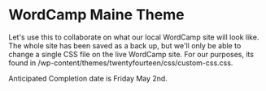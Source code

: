 WordCamp Maine Theme
=======

Let's use this to collaborate on what our local WordCamp site will look like. The whole site has been saved as a back up, but we'll only be able to change a single CSS file on the live WordCamp site. For our purposes, its found in /wp-content/themes/twentyfourteen/css/custom-css.css.

Anticipated Completion date is Friday May 2nd.
